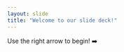 ```yaml
---
layout: slide
title: "Welcome to our slide deck!"
---
```


Use the right arrow to begin! :arrow_right:
